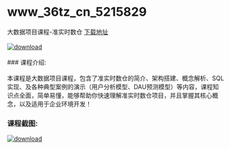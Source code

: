 # www_36tz_cn_5215829
大数据项目课程-准实时数仓
[下载地址](http://www.36tz.cn/article/5215829 "下载地址")
<br/></br>[![download](http://36tz.cn/muke_img/2020_10_2-75-300x153.png "下载地址")](http://www.36tz.cn/article/5215829 "下载地址")
<br/></br>### 课程介绍:<br/></br>本课程是大数据项目课程，包含了准实时数仓的简介、架构搭建、概念解析、SQL实现、及各种典型案例的演示（用户分析模型、DAU预测模型）等内容，课程知识点全面，简单易懂，能够帮助你快速理解准实时数仓项目，并且掌握其核心概念，以及适用于企业环境开发！

### 课程截图:
[![download](http://36tz.cn/muke_img/2020_10_1-80.png "下载地址")](http://www.36tz.cn/article/5215829 "下载地址")

